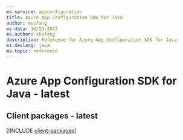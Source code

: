 ```yaml
---
ms.service: appconfiguration
title: Azure App Configuration SDK for Java
author: mssfang
ms.data: 10/24/2022
ms.author: shafang
description: Reference for Azure App Configuration SDK for Java
ms.devlang: java
ms.topic: reference
---
```

# Azure App Configuration SDK for Java - latest

## Client packages - latest
[!INCLUDE [client-packages](app-configuration-client-index.md)]
